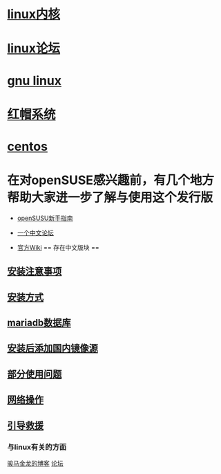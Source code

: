 # [linux内核](https://www.kernel.org/)
# [linux论坛](https://www.linux.org/)
# [gnu linux](http://www.gnu.org/)
# [红帽系统](https://access.redhat.com/)

# [centos](https://www.centos.org/)


# 在对openSUSE感兴趣前，有几个地方帮助大家进一步了解与使用这个发行版

* [openSUSU新手指南](https://opensuse-guide.ustclug.org/)

* [一个中文论坛](https://forum.suse.org.cn/)

* [官方Wiki](https://en.opensuse.org/) == 存在中文版块 ==

## [安装注意事项](安装前.md)
## [安装方式](https://zh.opensuse.org/SDB:DVD_安装方式)
## [mariadb数据库](/openSUSE15.0/mariadb.md)
## [安装后添加国内镜像源](/openSUSE15.0/安装.md)
## [部分使用问题](using.md)
## [网络操作](网络方面.md)
## [引导救援](jiuyuan.md)


### 与linux有关的方面
   [骏马金龙的博客](http://www.cnblogs.com/f-ck-need-u)
   [论坛](https://www.linux.org)

